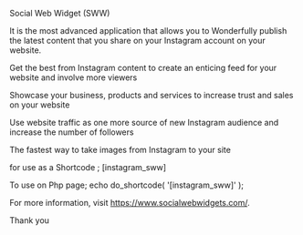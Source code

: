 Social Web Widget (SWW)

It is the most advanced application that allows you to Wonderfully publish the latest content that you share on your Instagram account on your website.

Get the best from Instagram content to create an enticing feed for your website and involve more viewers

Showcase your business, products and services to increase trust and sales on your website

Use website traffic as one more source of new Instagram audience and increase the number of followers

The fastest way to take images from Instagram to your site


for use as a Shortcode ;
[instagram_sww]

To use on Php page;
echo do_shortcode( '[instagram_sww]' );

For more information, visit https://www.socialwebwidgets.com/.

Thank you
